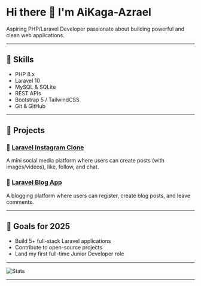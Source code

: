 # Hi there 👋 I'm AiKaga-Azrael

Aspiring PHP/Laravel Developer passionate about building powerful and clean web applications.

---

## 🚀 Skills
- PHP 8.x
- Laravel 10
- MySQL & SQLite
- REST APIs
- Bootstrap 5 / TailwindCSS
- Git & GitHub

---

## 📂 Projects

### 📸 [Laravel Instagram Clone](https://github.com/AiKaga-Azrael/laravel_insta_app)
A mini social media platform where users can create posts (with images/videos), like, follow, and chat.

### 📝 [Laravel Blog App](https://github.com/AiKaga-Azrael/laravel-blog)
A blogging platform where users can register, create blog posts, and leave comments.

---

## 🎯 Goals for 2025
- Build 5+ full-stack Laravel applications
- Contribute to open-source projects
- Land my first full-time Junior Developer role

---

![Stats](https://github-readme-stats.vercel.app/api?username=AiKaga-Azrael&show_icons=true&theme=radical)

---

